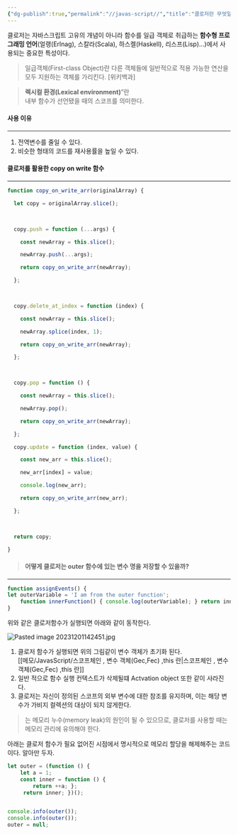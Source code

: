 ```yaml
---
{"dg-publish":true,"permalink":"//javas-script//","title":"클로저란 무엇일까?","tags":["javascript"]}
---
```



클로저는 자바스크립트 고유의 개념이 아니라 함수를 일급 객체로 취급하는 **함수형 프로그래밍 언어**(얼랭(Erlnag), 스칼라(Scala), 하스켈(Haskell), 리스프(Lisp)…)에서 사용되는 중요한 특성이다.

>일급객체(First-class Object)란 다른 객체들에 일반적으로 적용 가능한 연산을 모두 지원하는 객체를 가리킨다. [위키백과]

>**렉시컬 환경(Lexical environment)**”란  
내부 함수가 선언됐을 때의 스코프를 의미한다.


#### 사용 이유
---
1. 전역변수를 줄일 수 있다.
2. 비슷한 형태의 코드를 재사용률을 높일 수 있다.


#### 클로저를 활용한 copy on write 함수
---

```javascript
function copy_on_write_arr(originalArray) {

  let copy = originalArray.slice();

  

  copy.push = function (...args) {

    const newArray = this.slice();

    newArray.push(...args);

    return copy_on_write_arr(newArray);

  };

  

  copy.delete_at_index = function (index) {

    const newArray = this.slice();

    newArray.splice(index, 1);

    return copy_on_write_arr(newArray);

  };

  

  copy.pop = function () {

    const newArray = this.slice();

    newArray.pop();

    return copy_on_write_arr(newArray);

  };

  copy.update = function (index, value) {

    const new_arr = this.slice();

    new_arr[index] = value;

    console.log(new_arr);

    return copy_on_write_arr(new_arr);

  };

  

  return copy;

}
```


> #### 어떻게 클로저는 outer 함수에 있는 변수 명을 저장할 수 있을까?

---
```javascript
function assignEvents() {
let outerVariable = 'I am from the outer function'; 
	function innerFunction() { console.log(outerVariable); } return innerFunction; }
}
```

위와 같은 클로저함수가 실행되면 아래와 같이 동작한다.

![Pasted image 20231201142451.jpg](/img/user/0.%20%EC%9D%B4%EB%AF%B8%EC%A7%80/Pasted%20image%2020231201142451.jpg)

1. 클로저 함수가 실행되면 위의 그림같이 변수 객체가 초기화 된다.  
   [[메모/JavasScript/스코프체인 , 변수 객체(Gec,Fec) ,this 란\|스코프체인 , 변수 객체(Gec,Fec) ,this 란]]
2. 일반 적으로  함수 실행 컨텍스트가 삭제될떄 Actvation object 또한 같이 사라진다.
3. 클로저는 자신이 정의된 스코프의 외부 변수에 대한 참조를 유지하며, 이는 해당 변수가 가비지 컬렉션의 대상이 되지 않게한다.

>는 메모리 누수(memory leak)의 원인이 될 수 있으므로, 클로저를 사용할 때는 메모리 관리에 유의해야 한다.

아래는 클로저 함수가 필요 없어진 시점에서 명시적으로 메모리 할당을 해제해주는 코드이다. 알아만 두자.
```javascript
let outer = (function () {
    let a = 1; 
    const inner = function () { 
        return ++a; };
     return inner; })(); 


console.info(outer()); 
console.info(outer()); 
outer = null;
```
